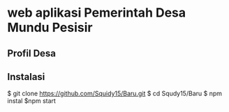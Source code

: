 # web aplikasi Pemerintah Desa Mundu Pesisir
## Profil Desa
## Instalasi
$ git clone https://github.com/Squidy15/Baru.git
$ cd Squdy15/Baru
$ npm instal
$npm start
